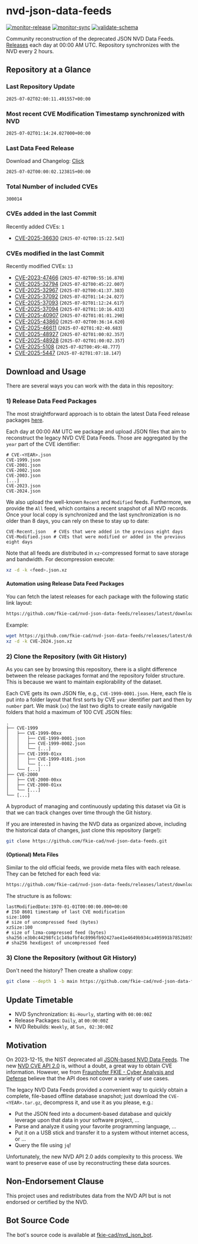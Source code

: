 # nvd-json-data-feeds

[![monitor-release](https://github.com/fkie-cad/nvd-json-data-feeds/actions/workflows/monitor_release.yml/badge.svg)](https://github.com/fkie-cad/nvd-json-data-feeds/actions/workflows/monitor_release.yml)
[![monitor-sync](https://github.com/fkie-cad/nvd-json-data-feeds/actions/workflows/monitor_sync.yml/badge.svg)](https://github.com/fkie-cad/nvd-json-data-feeds/actions/workflows/monitor_sync.yml)
[![validate-schema](https://github.com/fkie-cad/nvd-json-data-feeds/actions/workflows/validate_schema.yml/badge.svg)](https://github.com/fkie-cad/nvd-json-data-feeds/actions/workflows/validate_schema.yml)

Community reconstruction of the deprecated JSON NVD Data Feeds.
[Releases](https://github.com/fkie-cad/nvd-json-data-feeds/releases/latest) each day at 00:00 AM UTC.
Repository synchronizes with the NVD every 2 hours.

## Repository at a Glance

### Last Repository Update

```plain
2025-07-02T02:00:11.491557+00:00
```

### Most recent CVE Modification Timestamp synchronized with NVD

```plain
2025-07-02T01:14:24.027000+00:00
```

### Last Data Feed Release

Download and Changelog: [Click](https://github.com/fkie-cad/nvd-json-data-feeds/releases/latest)

```plain
2025-07-02T00:00:02.123815+00:00
```

### Total Number of included CVEs

```plain
300014
```

### CVEs added in the last Commit

Recently added CVEs: `1`

- [CVE-2025-36630](CVE-2025/CVE-2025-366xx/CVE-2025-36630.json) (`2025-07-02T00:15:22.543`)


### CVEs modified in the last Commit

Recently modified CVEs: `13`

- [CVE-2023-47466](CVE-2023/CVE-2023-474xx/CVE-2023-47466.json) (`2025-07-02T00:55:16.870`)
- [CVE-2025-32794](CVE-2025/CVE-2025-327xx/CVE-2025-32794.json) (`2025-07-02T00:45:22.007`)
- [CVE-2025-32967](CVE-2025/CVE-2025-329xx/CVE-2025-32967.json) (`2025-07-02T00:41:37.383`)
- [CVE-2025-37092](CVE-2025/CVE-2025-370xx/CVE-2025-37092.json) (`2025-07-02T01:14:24.027`)
- [CVE-2025-37093](CVE-2025/CVE-2025-370xx/CVE-2025-37093.json) (`2025-07-02T01:12:24.617`)
- [CVE-2025-37094](CVE-2025/CVE-2025-370xx/CVE-2025-37094.json) (`2025-07-02T01:10:16.433`)
- [CVE-2025-40907](CVE-2025/CVE-2025-409xx/CVE-2025-40907.json) (`2025-07-02T01:01:01.290`)
- [CVE-2025-43860](CVE-2025/CVE-2025-438xx/CVE-2025-43860.json) (`2025-07-02T00:36:14.620`)
- [CVE-2025-46611](CVE-2025/CVE-2025-466xx/CVE-2025-46611.json) (`2025-07-02T01:02:40.683`)
- [CVE-2025-48927](CVE-2025/CVE-2025-489xx/CVE-2025-48927.json) (`2025-07-02T01:00:02.357`)
- [CVE-2025-48928](CVE-2025/CVE-2025-489xx/CVE-2025-48928.json) (`2025-07-02T01:00:02.357`)
- [CVE-2025-5108](CVE-2025/CVE-2025-51xx/CVE-2025-5108.json) (`2025-07-02T00:49:48.777`)
- [CVE-2025-5447](CVE-2025/CVE-2025-54xx/CVE-2025-5447.json) (`2025-07-02T01:07:18.147`)


## Download and Usage

There are several ways you can work with the data in this repository:

### 1) Release Data Feed Packages

The most straightforward approach is to obtain the latest Data Feed release packages [here](https://github.com/fkie-cad/nvd-json-data-feeds/releases/latest).

Each day at 00:00 AM UTC we package and upload JSON files that aim to reconstruct the legacy NVD CVE Data Feeds.
Those are aggregated by the `year` part of the CVE identifier:

```
# CVE-<YEAR>.json
CVE-1999.json
CVE-2001.json
CVE-2002.json
CVE-2003.json
[...]
CVE-2023.json
CVE-2024.json
```

We also upload the well-known `Recent` and `Modified` feeds.
Furthermore, we provide the `All` feed, which contains a recent snapshot of all NVD records.
Once your local copy is synchronized and the last synchronization is no older than 8 days, you can rely on these to stay up to date:

```plain
CVE-Recent.json   # CVEs that were added in the previous eight days
CVE-Modified.json # CVEs that were modified or added in the previous eight days
```

Note that all feeds are distributed in `xz`-compressed format to save storage and bandwidth.
For decompression execute:

```sh
xz -d -k <feed>.json.xz
```

#### Automation using Release Data Feed Packages

You can fetch the latest releases for each package with the following static link layout:

```sh
https://github.com/fkie-cad/nvd-json-data-feeds/releases/latest/download/CVE-<YEAR>.json.xz
```

Example:

```sh
wget https://github.com/fkie-cad/nvd-json-data-feeds/releases/latest/download/CVE-2024.json.xz
xz -d -k CVE-2024.json.xz
```

### 2) Clone the Repository (with Git History)

As you can see by browsing this repository, there is a slight difference between the release packages format and the repository folder structure.
This is because we want to maintain explorability of the dataset.

Each CVE gets its own JSON file, e.g., `CVE-1999-0001.json`.
Here, each file is put into a folder layout that first sorts by CVE `year` identifier part and then by `number` part.
We mask (`xx`) the last two digits to create easily navigable folders that hold a maximum of 100 CVE JSON files:

```plain
.
├── CVE-1999
│   ├── CVE-1999-00xx
│   │   ├── CVE-1999-0001.json
│   │   ├── CVE-1999-0002.json
│   │   └── [...]
│   ├── CVE-1999-01xx
│   │   ├── CVE-1999-0101.json
│   │   └── [...]
│   └── [...]
├── CVE-2000
│   ├── CVE-2000-00xx
│   ├── CVE-2000-01xx
│   └── [...]
└── [...]
```

A byproduct of managing and continuously updating this dataset via Git is that we can track changes over time through the Git history.

If you are interested in having the NVD data as organized above, including the historical data of changes, just clone this repository (large!):

```sh
git clone https://github.com/fkie-cad/nvd-json-data-feeds.git
```

#### (Optional) Meta Files

Similar to the old official feeds, we provide meta files with each release. They can be fetched for each feed via:

```sh
https://github.com/fkie-cad/nvd-json-data-feeds/releases/latest/download/CVE-<YEAR>.meta
```

The structure is as follows:

```plain
lastModifiedDate:1970-01-01T00:00:00.000+00:00                          # ISO 8601 timestamp of last CVE modification
size:1000                                                               # size of uncompressed feed (bytes)
xzSize:100                                                              # size of lzma-compressed feed (bytes)
sha256:e3b0c44298fc1c149afbf4c8996fb92427ae41e4649b934ca495991b7852b855 # sha256 hexdigest of uncompressed feed
```

### 3) Clone the Repository (without Git History)

Don't need the history? Then create a shallow copy:

```sh
git clone --depth 1 -b main https://github.com/fkie-cad/nvd-json-data-feeds.git
```


## Update Timetable

* NVD Synchronization: `Bi-Hourly`, starting with `00:00:00Z`
* Release Packages: `Daily`, at `00:00:00Z`
* NVD Rebuilds: `Weekly`, at `Sun, 02:30:00Z`


## Motivation

On 2023-12-15, the NIST deprecated all [JSON-based NVD Data Feeds](https://nvd.nist.gov/vuln/data-feeds#divRetirementBanner-1).
The new [NVD CVE API 2.0](https://nvd.nist.gov/developers/vulnerabilities) is, without a doubt, a great way to obtain CVE information.
However, we from [Fraunhofer FKIE - Cyber Analysis and Defense](https://www.fkie.fraunhofer.de/en/departments/cad.html) believe that the API does not cover a variety of use cases.

The legacy NVD Data Feeds provided a convenient way to quickly obtain a complete, file-based offline database snapshot; just download the `CVE-<YEAR>.tar.gz`, decompress it, and use it as you please, e.g.:

- Put the JSON feed into a document-based database and quickly leverage upon that data in your software project, ...
- Parse and analyze it using your favorite programming language, ...
- Put it on a USB stick and transfer it to a system without internet access, or ...
- Query the file using `jq`!

Unfortunately, the new NVD API 2.0 adds complexity to this process.
We want to preserve ease of use by reconstructing these data sources.

## Non-Endorsement Clause

This project uses and redistributes data from the NVD API but is not endorsed or certified by the NVD.

## Bot Source Code

The bot's source code is available at [fkie-cad/nvd\_json\_bot](https://github.com/fkie-cad/nvd_json_bot).